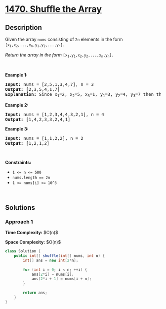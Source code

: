 # [1470. Shuffle the Array](https://leetcode.com/problems/shuffle-the-array)

## Description

<p>Given the array <code>nums</code> consisting of <code>2n</code> elements in the form <code>[x<sub>1</sub>,x<sub>2</sub>,...,x<sub>n</sub>,y<sub>1</sub>,y<sub>2</sub>,...,y<sub>n</sub>]</code>.</p>

<p><em>Return the array in the form</em> <code>[x<sub>1</sub>,y<sub>1</sub>,x<sub>2</sub>,y<sub>2</sub>,...,x<sub>n</sub>,y<sub>n</sub>]</code>.</p>
<p>&nbsp;</p>

<p><strong class="example">Example 1:</strong></p>
<pre>
<strong>Input:</strong> nums = [2,5,1,3,4,7], n = 3
<strong>Output:</strong> [2,3,5,4,1,7] 
<strong>Explanation:</strong> Since x<sub>1</sub>=2, x<sub>2</sub>=5, x<sub>3</sub>=1, y<sub>1</sub>=3, y<sub>2</sub>=4, y<sub>3</sub>=7 then the answer is [2,3,5,4,1,7].
</pre>

<p><strong class="example">Example 2:</strong></p>
<pre>
<strong>Input:</strong> nums = [1,2,3,4,4,3,2,1], n = 4
<strong>Output:</strong> [1,4,2,3,3,2,4,1]
</pre>

<p><strong class="example">Example 3:</strong></p>
<pre>
<strong>Input:</strong> nums = [1,1,2,2], n = 2
<strong>Output:</strong> [1,2,1,2]
</pre>
<p>&nbsp;</p>

<p><strong>Constraints:</strong></p>
<ul>
    <li><code>1 &lt;= n &lt;= 500</code></li>
    <li><code>nums.length == 2n</code></li>
    <li><code>1 &lt;= nums[i] &lt;= 10^3</code></li>
</ul>
<p>&nbsp;</p>

## Solutions

### **Approach 1**

<p><strong>Time Complexity:</strong> $O(n)$</p>
<p><strong>Space Complexity:</strong> $O(n)$</p>

```java
class Solution {
    public int[] shuffle(int[] nums, int n) {
        int[] ans = new int[2*n];
        
        for (int i = 0; i < n; ++i) {
            ans[2*i] = nums[i];
            ans[2*i + 1] = nums[i + n];
        }
        
        return ans;
    }
}
```